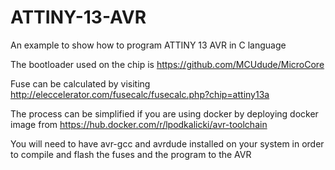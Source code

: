 # ATTINY-13-AVR
An example to show how to program ATTINY 13 AVR in C language

The bootloader used on the chip is https://github.com/MCUdude/MicroCore

Fuse can be calculated by visiting http://eleccelerator.com/fusecalc/fusecalc.php?chip=attiny13a

The process can be simplified if you are using docker by deploying docker image from https://hub.docker.com/r/lpodkalicki/avr-toolchain

You will need to have avr-gcc and avrdude installed on your system in order to compile and flash the fuses and the program to the AVR
